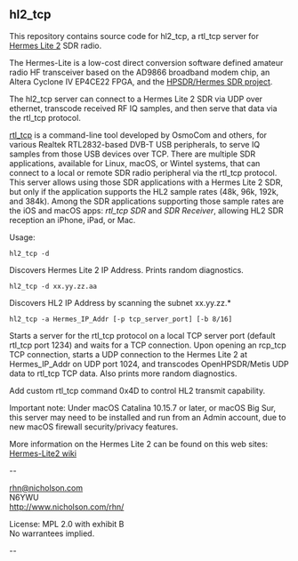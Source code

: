 ## hl2_tcp

This repository contains source code for hl2_tcp, 
a rtl_tcp server for [Hermes Lite 2](http://www.hermeslite.com)
SDR radio.

The Hermes-Lite is a low-cost
direct conversion 
software defined amateur radio HF transceiver
based on the AD9866 broadband modem chip,
an Altera Cyclone IV EP4CE22 FPGA,
and the [HPSDR/Hermes SDR project](http://openhpsdr.org). 


The hl2_tcp server 
can connect to a Hermes Lite 2 SDR 
via UDP over ethernet, 
transcode received RF IQ samples,
and then serve that data
via the rtl_tcp protocol.
 
[rtl_tcp](https://github.com/osmocom/rtl-sdr)
is a command-line tool developed by OsmoCom and others,
for various Realtek RTL2832-based DVB-T USB peripherals,
to serve IQ samples from those USB devices over TCP.
There are multiple SDR applications,
available for Linux, macOS, or Wintel systems,
that can connect to a local or remote SDR radio peripheral
via the rtl_tcp protocol.
This server allows using those SDR applications 
with a Hermes Lite 2 SDR,
but only if the application supports the
HL2 sample rates (48k, 96k, 192k, and 384k).
Among the SDR applications 
supporting those sample rates
are the iOS and macOS apps:
_rtl_tcp SDR_
and
_SDR Receiver_,
allowing HL2 SDR reception an iPhone, iPad, or Mac.

Usage:

    hl2_tcp -d

Discovers Hermes Lite 2 IP Address.
Prints random diagnostics.

    hl2_tcp -d xx.yy.zz.aa

Discovers HL2 IP Address by scanning the subnet xx.yy.zz.*

    hl2_tcp -a Hermes_IP_Addr [-p tcp_server_port] [-b 8/16]

Starts a server for the rtl_tcp protocol
    on a local TCP server port (default rtl_tcp port 1234)
    and waits for a TCP connection.
Upon opening an rcp_tcp TCP connection,
    starts a UDP connection to the Hermes Lite 2
    at Hermes_IP_Addr on UDP port 1024,
    and transcodes OpenHPSDR/Metis UDP data to rtl_tcp TCP data.
    Also prints more random diagnostics.

Add custom rtl_tcp command 0x4D to control HL2 transmit capability.

Important note: Under macOS Catalina 10.15.7 or later, or macOS Big Sur,
this server may need to be installed and run from an Admin account,
due to new macOS firewall security/privacy features.

More information on the Hermes Lite 2 can be found on this web sites:
 [Hermes-Lite2 wiki](https://github.com/softerhardware/Hermes-Lite2/wiki)

--

rhn@nicholson.com  \
N6YWU  \
http://www.nicholson.com/rhn/

License: MPL 2.0 with exhibit B \
No warrantees implied.

--
